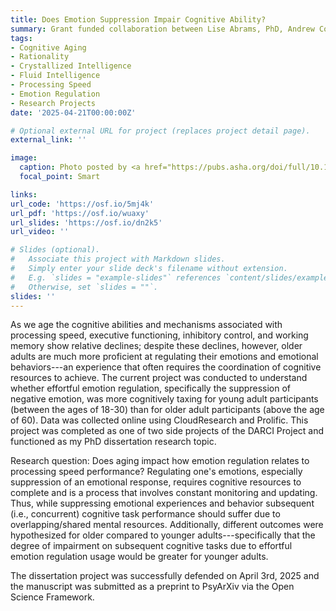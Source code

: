```yaml
---
title: Does Emotion Suppression Impair Cognitive Ability?
summary: Grant funded collaboration between Lise Abrams, PhD, Andrew Conway, PhD and Christopher J. Schmank, PhD on Aging, Emotion Regulation, and Processing Speed.
tags:
- Cognitive Aging
- Rationality
- Crystallized Intelligence
- Fluid Intelligence
- Processing Speed
- Emotion Regulation
- Research Projects
date: '2025-04-21T00:00:00Z'

# Optional external URL for project (replaces project detail page).
external_link: ''

image:
  caption: Photo posted by <a href="https://pubs.asha.org/doi/full/10.1044/2020_JSLHR-19-00188">American Speech-Language-Hearing Association Open Access Publication</a>
  focal_point: Smart

links:
url_code: 'https://osf.io/5mj4k'
url_pdf: 'https://osf.io/wuaxy'
url_slides: 'https://osf.io/dn2k5'
url_video: ''

# Slides (optional).
#   Associate this project with Markdown slides.
#   Simply enter your slide deck's filename without extension.
#   E.g. `slides = "example-slides"` references `content/slides/example-slides.md`.
#   Otherwise, set `slides = ""`.
slides: ''
---
```


As we age the cognitive abilities and mechanisms associated with processing speed, executive functioning, inhibitory control, and working memory show relative declines; despite these declines, however,  older adults are much more proficient at regulating their emotions and emotional behaviors---an experience that often requires the coordination of cognitive resources to achieve. The current project was conducted to understand whether effortful emotion regulation, specifically the suppression of negative emotion, was more cognitively taxing for young adult participants (between the ages of 18-30) than for older adult participants (above the age of 60). Data was collected online using CloudResearch and Prolific. This project was completed as one of two side projects of the DARCI Project and functioned as my PhD dissertation research topic. 

Research question: Does aging impact how emotion regulation relates to processing speed performance? Regulating one's emotions, especially suppression of an emotional response, requires cognitive resources to complete and is a process that involves constant monitoring and updating. Thus, while suppressing emotional experiences and behavior subsequent (i.e., concurrent) cognitive task performance should suffer due to overlapping/shared mental resources. Additionally, different outcomes were hypothesized for older compared to younger adults---specifically that the degree of impairment on subsequent cognitive tasks due to effortful emotion regulation usage would be greater for younger adults.

The dissertation project was successfully defended on April 3rd, 2025 and the manuscript was submitted as a preprint to PsyArXiv via the Open Science Framework.